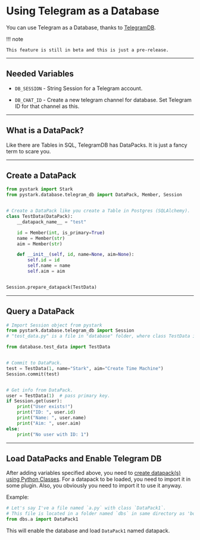 # Using Telegram as a Database

You can use Telegram as a Database, thanks to [TelegramDB](https://pypi.org/project/TelegramDB/).

!!! note

    This feature is still in beta and this is just a pre-release.

---

## Needed Variables

- ``DB_SESSION`` - String Session for a Telegram account.

- ``DB_CHAT_ID`` - Create a new telegram channel for database. Set Telegram ID for that channel as this.

---

## What is a DataPack?

Like there are Tables in SQL, TelegramDB has DataPacks. It is just a fancy term to scare you.

---

## Create a DataPack

```python
from pystark import Stark
from pystark.database.telegram_db import DataPack, Member, Session


# Create a DataPack like you create a Table in Postgres (SQLAlchemy).
class TestData(DataPack):
    __datapack_name__ = "test"

    id = Member(int, is_primary=True)
    name = Member(str)
    aim = Member(str)

    def __init__(self, id, name=None, aim=None):
        self.id = id
        self.name = name
        self.aim = aim


Session.prepare_datapack(TestData)
```

---

## Query a DataPack

```python
# Import Session object from pystark
from pystark.database.telegram_db import Session
# "test_data.py" is a file in "database" folder, where class TestData is located.

from database.test_data import TestData


# Commit to DataPack.
test = TestData(1, name="Stark", aim="Create Time Machine")
Session.commit(test)


# Get info from DataPack.
user = TestData(1)  # pass primary key.
if Session.get(user):
    print("User exists!")
    print("ID: ", user.id)
    print("Name: ", user.name)
    print("Aim: ", user.aim)
else:
    print("No user with ID: 1")
```

---

## Load DataPacks and Enable Telegram DB

After adding variables specified above, you need to [create datapack(s) using Python Classes](#create-a-datapack). For a datapack to be loaded, you need to import it in some plugin. Also, you obviously you need to import it to use it anyway.

Example:

```python
# Let's say I've a file named `a.py` with class `DataPack1`.
# This file is located in a folder named `dbs` in same directory as 'bot.py'.
from dbs.a import DataPack1
```

This will enable the database and load ``DataPack1`` named datapack.

